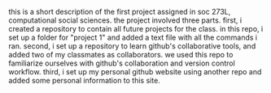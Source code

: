 this is a short description of the first project assigned in soc 273L, computational social sciences. the project involved three parts. first, i created a repository to contain all future projects for the class. in this repo, i set up a folder for "project 1" and added a text file with all the commands i ran. second, i set up a repository to learn github's collaborative tools, and added two of my classmates as collaborators. we used this repo to familiarize ourselves with github's collaboration and version control workflow. third, i set up my personal github website using another repo and added some personal information to this site.
